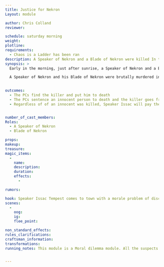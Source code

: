 ```yaml
---
title: Justice for Nekron
Layout: module

author: Chris Colland
reviewer: 

schedule: saturday morning
weight: 
plotline: 
requirements: 
  - Chaos is a Ladder has been ran
description: A Speaker of Nekron and a Blade of Nekron were killed In the early hours of the morning on a walk. They saw the Lycan flee into the town so they have rounded up suspects and want help finding the Killer.
synopsis: > 
  Early in the morning, just after sunrise, a Speaker of Nekron and a Blade of Nekron were killed outside of the City Walls on a walk. A traumatized Follower of the “Children of the Stars” saw the Lycan who slayed them flew into the City Gates. With help of Hakkens Blade, they have gathered up the 5 suspects they believe might be. It is upto the players now to play Jury and Executioner now. The Speaker Issac Tempest will be the one rounding up the PCs and explaining the situation. The traumatized Follower will be present but will side with whatever the players choose is the Guilty party as they only saw a Lycan and not the human form. 

  A Speaker of Nekron and his Blade of Nekron were brutally murdered in the early morning hours and the Lycan fled into the City Gates. The 5 suspects all seem to be ruffians and potentially guilty but one is definitely the killer. It is up to the players to find and execute the right man. Speaker Issac doesn’t care who it is, he just wants “Justice” for his Followers being killed. The 5 suspects will give a story and then it’s up to the players to decide who they believe and pass judgment. 

 
outcomes:
  - The PCs find the killer and put him to death
  - The PCs sentence an innocent person to death and the killer goes free
  - Regardless of of an innocent was killed, Speaker Issac will pay the PCs for their “services” and “aid” in bringing a murderer to Justice.


number_of_cast_members: 
Roles: 
  - A Speaker of Nekron 
  - Blade of Nekron

props: 
makeup: 
treasure: 
magic_items:
  - 
    name: 
    description:  
    duration: 
    effects: 
      - 

rumors: 

hook: Speaker Issac Tempest comes to town with a morale problem of discerning a Murder of his Children of the Stars members
scenes: 
  - 
    oog: 
    ig: 
    flee_point: 

non_standard_effects: 
rules_clarifications: 
craftsman_information: 
transformations: 
running_notes: This module is a Moral dilemma module. All the suspects have a 7th level Lycan transform so all could be equally guilty


---
```


 

 

 

 

 

 

 

 

 

 

 

 

